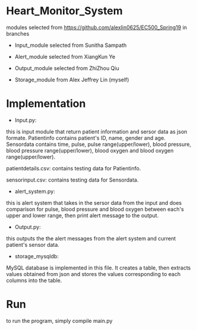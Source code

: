 # Heart_Monitor_System

modules selected from https://github.com/alexlin0625/EC500_Spring19 in branches

  * Input_module selected from Sunitha Sampath

  * Alert_module selected from XiangKun Ye

  * Output_module selected from ZhiZhou Qiu

  * Storage_module from Alex Jeffrey Lin (myself)
  
# Implementation

  * Input.py: 

this is input module that return patient information and sersor data as json formate. Patientinfo contains patient's ID, name, gender and age. Sensordata contains time, pulse, pulse range(upper/lower), blood pressure, blood pressure range(upper/lower), blood oxygen and blood oxygen range(upper/lower).
  
  patientdetails.csv: contains testing data for Patientinfo.
  
  sensorinput.csv: contains testing data for Sensordata.

  * alert_system.py: 

this is alert system that takes in the sersor data from the input and does comparison for pulse, blood pressure and blood oxygen between each's upper and lower range, then print alert message to the output. 

  * Output.py: 

this outputs the the alert messages from the alert system and current patient's sensor data.

  * storage_mysqldb: 
  
MySQL database is implemented in this file. It creates a table, then extracts values obtained from json and stores the values corresponding to each columns into the table. 


# Run
to run the program, simply compile main.py 
